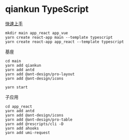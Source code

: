 # qiankun TypeScript

[快速上手](https://qiankun.umijs.org/zh/guide/getting-started)

```
mkdir main app_react app_vue
yarn create react-app main --template typescript
yarn create react-app app_react --template typescript
```

基座
```
cd main
yarn add qiankun
yarn add antd
yarn add @ant-design/pro-layout
yarn add @ant-design/icons
```

```
yarn start
```

子应用
```
cd app_react
yarn add antd
yarn add @ant-design/icons
yarn add @ant-design/pro-table
yarn add @rescripts/cli -D
yarn add ahooks
yarn add umi-request
```
